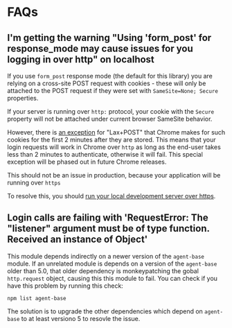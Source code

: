 # FAQs

## I'm getting the warning "Using 'form_post' for response_mode may cause issues for you logging in over http" on localhost

If you use `form_post` response mode (the default for this library) you are relying on a cross-site POST request with cookies - these will only be attached to the POST request if they were set with `SameSite=None; Secure` properties.

If your server is running over `http:` protocol, your cookie with the `Secure` property will not be attached under current browser SameSite behavior.

However, there is [an exception](<(https://www.chromestatus.com/feature/5088147346030592)>) for "Lax+POST" that Chrome makes for such cookies for the first 2 minutes after they are stored. This means that your login requests will work in Chrome over `http` as long as the end-user takes less than 2 minutes to authenticate, otherwise it will fail. This special exception will be phased out in future Chrome releases.

This should not be an issue in production, because your application will be running over `https`

To resolve this, you should [run your local development server over https](https://auth0.com/docs/libraries/secure-local-development).

## Login calls are failing with 'RequestError: The "listener" argument must be of type function. Received an instance of Object'

This module depends indirectly on a newer version of the `agent-base` module. If an unrelated module is depends on a version of the `agent-base` older than 5.0, that older dependency is monkeypatching the gobal `http.request` object, causing this this module to fail. You can check if you have this problem by running this check:

```
npm list agent-base
```

The solution is to upgrade the other dependencies which depend on `agent-base` to at least versiono 5 to resovle the issue.
